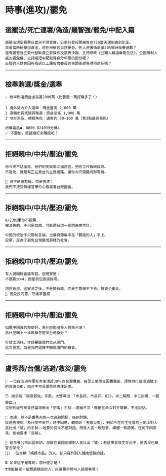 # 時事(進攻)/罷免

## 選罷法/死亡連署/偽造/羅智強/罷免/中配入籍

```
選罷法規定投票日當天不得宣傳，公車刊登投票廣告在726當天還到處趴趴走。
民眾當時檢舉你違法，現在檢察官自然要查。死人連署偽造率20%哪時候要道歉？
還有羅智強立委代替缺席立委操作投票表決器、支持修改《公職人員選舉罷免法》，企圖限制人民的罷免權、支持縮短中配取得身分年限的部分呢？
反駁的人請先回答看過以上羅智強委員的事蹟後還覺得他適任嗎？
```

---

## 檢舉賄選/獎金/選舉

```
⚠️ 檢舉賄選獎金💰最高2000萬（比普發一萬好賺多了！）

1 境外勢力介入選舉：獎金至高 2,000 萬
2 直轄市長或議員賄選：獎金至高 1,000 萬
3 地方派系、樁腳角色：通常約 50–100 萬（第3點最容易抓）

檢舉電話☎️：0800-024099分機4
✅ 不要怕，直接撥打來賺錢吧！
```

---

## 拒絕親中/中共/壓迫/罷免

```
你今天不站出來，他們明天就學江油惡官，把你工作飯碗踩碎。
不罷免，就是幫正在賣台的立委開路，讓你血汗錢變成歸零膏。

🧭 這不是選藍綠，而是表達：
我們不接受特權官僚的心態混進台灣國會。
```

---

## 拒絕親中/中共/壓迫/罷免

```
8/23如果你不投票，
被消失的，不只是自由，可能還有你一家的未來生計。

中國的統治不只限制言論，也讓資源集中在「聽話的人」手上。
投票，是為了避免台灣變成那樣的社會。
```

---

## 拒絕親中/中共/壓迫/罷免

```
有人說回歸會變有錢，但現實是：
不是薪水×4，而是荷包直接歸零。

想想香港，國安法之後，不是變有錢，而是生意做不下去、投資全撤走。
🧾 罷免投同意，守護辛苦錢
```

---

## 拒絕親中/中共/壓迫/罷免

```
如果中國真的那麼好，為什麼那麼多人想來台灣？
為什麼網上一堆教學怎麼拿台灣身分？

打仗太消耗，才想要騙我們自己開門。
這次投票，就是我們選擇不開那道門的機會。
```

---

## 盧秀燕/台僑/逃避/救災/罷免

```
👋 一位在澳洲布里斯本生活近30年的台灣僑民，在昆士蘭州立圖書館前，理性地行使澳洲賦予的言論自由，向台中市長盧秀燕表達訴求。

🖐️ 她手持「同意罷免」手扇，大聲喊出：「市長好、市長好，823，中二解顏、中三拒瓔、一罷擊臣。」
沒想到盧秀燕竟然當場做出「閉嘴」手勢——連續三次！像是在命令對方噤聲，不准說話。

🧱 而這，並不是盧秀燕第一次逃避問題、拒絕討論。
從過去被問「為什麼不反共」時不回應，轉而說「去救災啦」，到如今在民主社會的土地上對人民比出「噓」的手勢——她要的從來不是對話，而是人民一致鼓掌、媒體一致讚美。任何不同意見，都被要求「安靜」。

💸 她花著公帑出國參訪，卻敢在異國他鄉對人民比出「噓」；若這場景發生在台中，是否早已被警方架走？
👩‍👧 一位自稱「媽媽市長」的人，卻只容許別人說她想聽的話。

🔒 如果這不是專制，那什麼才是？
❓你能接受一個想選總統的人，用這種手勢叫人民閉嘴嗎？
```